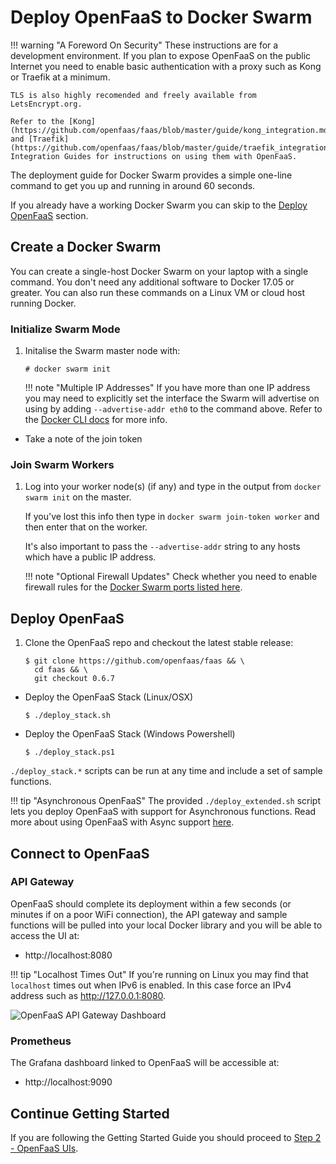 # Deploy OpenFaaS to Docker Swarm

!!! warning "A Foreword On Security"
    These instructions are for a development environment. If you plan to expose OpenFaaS on the public Internet you need to enable basic authentication with a proxy such as Kong or Traefik at a minimum.

    TLS is also highly recomended and freely available from LetsEncrypt.org.

    Refer to the [Kong](https://github.com/openfaas/faas/blob/master/guide/kong_integration.md) and [Traefik](https://github.com/openfaas/faas/blob/master/guide/traefik_integration.md) Integration Guides for instructions on using them with OpenFaaS.

The deployment guide for Docker Swarm provides a simple one-line command to get you up and running in around 60 seconds.

If you already have a working Docker Swarm you can skip to the [Deploy OpenFaaS](#deploy-openfaas) section.

## Create a Docker Swarm

You can create a single-host Docker Swarm on your laptop with a single command. You don't need any additional software to Docker 17.05 or greater. You can also run these commands on a Linux VM or cloud host running Docker.

### Initialize Swarm Mode

1. Initalise the Swarm master node with:

    ```
    # docker swarm init
    ```

    !!! note "Multiple IP Addresses"
        If you have more than one IP address you may need to explicitly set the interface the Swarm will advertise on using by adding `--advertise-addr eth0` to the command above. Refer to the [Docker CLI docs](https://docs.docker.com/engine/reference/commandline/swarm_init/#--advertise-addr) for more info.

* Take a note of the join token

### Join Swarm Workers

1. Log into your worker node(s) (if any) and type in the output from `docker swarm init` on the master.

    If you've lost this info then type in `docker swarm join-token worker` and then enter that on the worker.

    It's also important to pass the `--advertise-addr` string to any hosts which have a public IP address.

    !!! note "Optional Firewall Updates"
        Check whether you need to enable firewall rules for the [Docker Swarm ports listed here](https://docs.docker.com/engine/swarm/swarm-tutorial/).

## Deploy OpenFaaS

1. Clone the OpenFaaS repo and checkout the latest stable release:

    ```
    $ git clone https://github.com/openfaas/faas && \
      cd faas && \
      git checkout 0.6.7
    ```

* Deploy the OpenFaaS Stack (Linux/OSX)
    ```
    $ ./deploy_stack.sh
    ```

* Deploy the OpenFaaS Stack (Windows Powershell)
    ```
    $ ./deploy_stack.ps1
    ```

`./deploy_stack.*` scripts can be run at any time and include a set of sample functions.


!!! tip "Asynchronous OpenFaaS"
    The  provided `./deploy_extended.sh` script lets you deploy OpenFaaS with support for Asynchronous functions. Read more about using OpenFaaS with Async support [here](../developer/asynchronous.md).

## Connect to OpenFaaS

### API Gateway

OpenFaaS should complete its deployment within a few seconds (or minutes if on a poor WiFi connection), the API gateway and sample functions will be pulled into your local Docker library and you will be able to access the UI at:

* http://localhost:8080

!!! tip "Localhost Times Out"
    If you're running on Linux you may find that `localhost` times out when IPv6 is enabled. In this case force an IPv4 address such as http://127.0.0.1:8080.

![OpenFaaS API Gateway Dashboard](https://camo.githubusercontent.com/4981b6203dfdb3c668d16326b184f7fbe0287132/68747470733a2f2f7062732e7477696d672e636f6d2f6d656469612f4337626b705a62577741416e4b73782e6a7067)

### Prometheus

The Grafana dashboard linked to OpenFaaS will be accessible at:

* http://localhost:9090

## Continue Getting Started

If you are following the Getting Started Guide you should proceed to [Step 2 - OpenFaaS UIs](#).